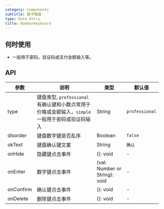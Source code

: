 ```yaml
---
category: Components
subtitle: 数字键盘
type: Data Entry
title: NumberKeyboard
---
```


## 何时使用

- 一般用于密码，验证码或支付金额输入等。

## API

| 参数      | 说明                                                                                           | 类型                          | 默认值         |
| --------- | ---------------------------------------------------------------------------------------------- | ----------------------------- | -------------- |
| type      | 键盘类型, `professional`有确认键和小数点常用于价格或金额输入，`simple`一般用于密码或验证码输入 | String                        | `professional` |
| disorder  | 键盘数字键是否乱序                                                                             | Boolean                       | `false`        |
| okText    | 键盘确认键文案                                                                                 | String                        | `确认`         |
| onHide    | 隐藏键点击事件                                                                                 | (): void                      | -              |
| onEnter   | 数字键点击事件                                                                                 | (val: Number or String): void | -              |
| onConfirm | 确认键点击事件                                                                                 | (): void                      | -              |
| onDelete  | 删除键点击事件                                                                                 | (): void                      | -              |
